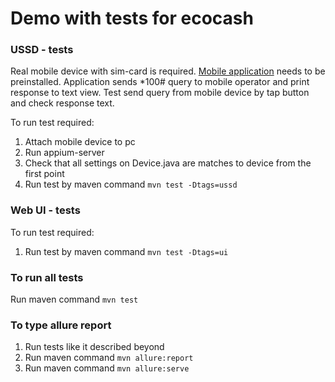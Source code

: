 <h1>Demo with tests for ecocash</h1>

<h3>USSD - tests</h3>

Real mobile device with sim-card is required. 
[Mobile application](https://github.com/10koteyka01/UssdTestApp) needs to be preinstalled.
Application sends *100# query to mobile operator and print response to text view.
Test send query from mobile device by tap button and check response text. 

To run test required:
1. Attach mobile device to pc
2. Run appium-server
3. Check that all settings on Device.java are matches to device from the first point
4. Run test by maven command `mvn test -Dtags=ussd`

<h3>Web UI - tests</h3>

To run test required:
1. Run test by maven command `mvn test -Dtags=ui`

<h3>To run all tests</h3>

Run maven command `mvn test`

<h3>To type allure report</h3>

1. Run tests like it described beyond
2. Run maven command `mvn allure:report`
3. Run maven command `mvn allure:serve`